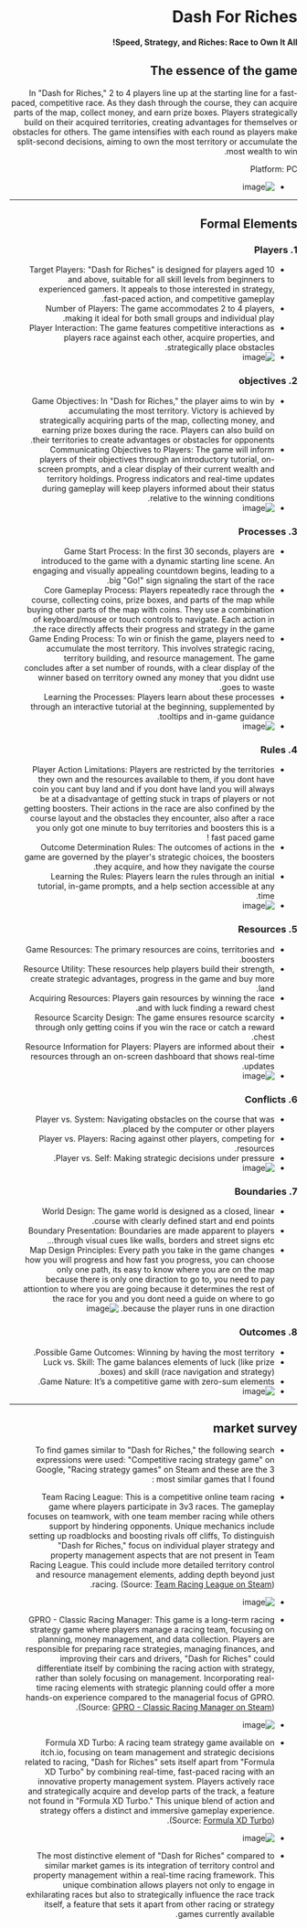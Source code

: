 <div dir='rtl' lang='he'>

# Dash For Riches

**Speed, Strategy, and Riches: Race to Own It All!**

## The essence of the game

In "Dash for Riches," 2 to 4 players line up at the starting line for a fast-paced, competitive race. As they dash through the course, they can acquire parts of the map, collect money, and earn prize boxes. Players strategically build on their acquired territories, creating advantages for themselves or obstacles for others. The game intensifies with each round as players make split-second decisions, aiming to own the most territory or accumulate the most wealth to win.

Platform: PC

* ![image](https://github.com/our-game-maya-and-michael/Dash-For-Riches/assets/85742675/8f19c486-465f-43fc-9d91-35a9419ed361)
---


## Formal Elements

### 1. Players

* Target Players: "Dash for Riches" is designed for players aged 10 and above, suitable for all skill levels from beginners to experienced gamers. It appeals to those interested in strategy, fast-paced action, and competitive gameplay.
* Number of Players: The game accommodates 2 to 4 players, making it ideal for both small groups and individual play. 
* Player Interaction: The game features competitive interactions as players race against each other, acquire properties, and strategically place obstacles.
* ![image](https://github.com/our-game-maya-and-michael/Dash-For-Riches/assets/85742675/8a98f7ad-c6de-4ed2-a736-a718f70b201b)
 

### 2. objectives

* Game Objectives: In "Dash for Riches," the player aims to win by accumulating the most territory. Victory is achieved by strategically acquiring parts of the map, collecting money, and earning prize boxes during the race. Players can also build on their territories to create advantages or obstacles for opponents.
* Communicating Objectives to Players: The game will inform players of their objectives through an introductory tutorial, on-screen prompts, and a clear display of their current wealth and territory holdings. Progress indicators and real-time updates during gameplay will keep players informed about their status relative to the winning conditions.
* ![image](https://github.com/our-game-maya-and-michael/Dash-For-Riches/assets/85742675/99f1fe3b-36a1-4675-9c6b-9a2f15de4378)

### 3. Processes

* Game Start Process: In the first 30 seconds, players are introduced to the game with a dynamic starting line scene. An engaging and visually appealing countdown begins, leading to a big "Go!" sign signaling the start of the race.
*	Core Gameplay Process: Players repeatedly race through the course, collecting coins, prize boxes, and parts of the map while buying other parts of the map with coins. They use a combination of keyboard/mouse or touch controls to navigate. Each action in the race directly affects their progress and strategy in the game.
*	Game Ending Process: To win or finish the game, players need to accumulate the most territory. This involves strategic racing, territory building, and resource management. The game concludes after a set number of rounds, with a clear display of the winner based on territory owned any money that you didnt use goes to waste.
* Learning the Processes: Players learn about these processes through an interactive tutorial at the beginning, supplemented by tooltips and in-game guidance.
* ![image](https://github.com/our-game-maya-and-michael/Dash-For-Riches/assets/85742675/25c190c1-4cd5-4778-9468-13bfe2738b18)

### 4. Rules

* Player Action Limitations: Players are restricted by the territories they own and the resources available to them, if you dont have coin you cant buy land and if you dont have land you will always be at a disadvantage of getting stuck in traps of players or not getting boosters. Their actions in the race are also confined by the course layout and the obstacles they encounter, also after a race you only got one minute to buy territories and boosters this is a fast paced game !
* Outcome Determination Rules: The outcomes of actions in the game are governed by the player's strategic choices, the boosters they acquire, and how they navigate the course.
* Learning the Rules: Players learn the rules through an initial tutorial, in-game prompts, and a help section accessible at any time.
* ![image](https://github.com/our-game-maya-and-michael/Dash-For-Riches/assets/85742675/d90c9b5b-ed32-482e-bbc9-06fe88e7b56e)

### 5. Resources

* Game Resources: The primary resources are coins, territories and boosters.
* Resource Utility: These resources help players build their strength, create strategic advantages, progress in the game and buy more land.
* Acquiring Resources: Players gain resources by winning the race and with luck finding a reward chest.
* Resource Scarcity Design: The game ensures resource scarcity through only getting coins if you win the race or catch a reward chest.
* Resource Information for Players: Players are informed about their resources through an on-screen dashboard that shows real-time updates.
* ![image](https://github.com/our-game-maya-and-michael/Dash-For-Riches/assets/85742675/c3ab2ab5-b2ef-4e74-8096-5906cf4efa5b)

### 6. Conflicts

* Player vs. System: Navigating obstacles on the course that was placed by the computer or other players.
* Player vs. Players: Racing against other players, competing for resources.
* Player vs. Self: Making strategic decisions under pressure.
* ![image](https://github.com/our-game-maya-and-michael/Dash-For-Riches/assets/85742675/160a3847-e3e0-4c99-92b5-d1b136a55dc0)

### 7. Boundaries

* World Design: The game world is designed as a closed, linear course with clearly defined start and end points.
* Boundary Presentation: Boundaries are made apparent to players through visual cues like walls, borders and street signs etc...
* Map Design Principles: Every path you take in the game changes how you will progress and how fast you progress, you can choose only one path, its easy to know where you are on the map because there is only one diraction to go to, you need to pay attiontion to where you are going because it determines the rest of the race for you and you dont need a guide on where to go because the player runs in one diraction.
![image](https://github.com/our-game-maya-and-michael/Dash-For-Riches/assets/85742675/94991624-cfe1-40a5-a46b-028a1a45b099)

### 8. Outcomes

* Possible Game Outcomes: Winning by having the most territory. 
* Luck vs. Skill: The game balances elements of luck (like prize boxes) and skill (race navigation and strategy). 
* Game Nature: It’s a competitive game with zero-sum elements.
* ![image](https://github.com/our-game-maya-and-michael/Dash-For-Riches/assets/85742675/f41cba88-5bb8-479a-8d9c-c5aaaf894bef)

---

## market survey

* To find games similar to "Dash for Riches," the following search expressions were used: "Competitive racing strategy game" on Google, "Racing strategy games" on Steam and these are the 3 most similar games that I found :

* Team Racing League: This is a competitive online team racing game where players participate in 3v3 races. The gameplay focuses on teamwork, with one team member racing while others support by hindering opponents. Unique mechanics include setting up roadblocks and boosting rivals off cliffs, To distinguish "Dash for Riches," focus on individual player strategy and property management aspects that are not present in Team Racing League. This could include more detailed territory control and resource management elements, adding depth beyond just racing. (Source: [Team Racing League on Steam](https://store.steampowered.com/app/504460/Team_Racing_League/)).
* ![image](https://github.com/our-game-maya-and-michael/Dash-For-Riches/assets/85742675/cce809a4-d36a-4124-8551-ea1d77fb4e3a)


* GPRO - Classic Racing Manager: This game is a long-term racing strategy game where players manage a racing team, focusing on planning, money management, and data collection. Players are responsible for preparing race strategies, managing finances, and improving their cars and drivers, "Dash for Riches" could differentiate itself by combining the racing action with strategy, rather than solely focusing on management. Incorporating real-time racing elements with strategic planning could offer a more hands-on experience compared to the managerial focus of GPRO. (Source: [GPRO - Classic Racing Manager on Steam](https://store.steampowered.com/app/2169220/GPRO__Classic_racing_manager/)).
* ![image](https://github.com/our-game-maya-and-michael/Dash-For-Riches/assets/85742675/8a87e6fb-6bfe-4945-ad8a-36fc9b3d129e)


* Formula XD Turbo: A racing team strategy game available on itch.io, focusing on team management and strategic decisions related to racing, "Dash for Riches" sets itself apart from "Formula XD Turbo" by combining real-time, fast-paced racing with an innovative property management system. Players actively race and strategically acquire and develop parts of the track, a feature not found in "Formula XD Turbo." This unique blend of action and strategy offers a distinct and immersive gameplay experience. (Source: [Formula XD Turbo](https://nitroglycerin-ltd.itch.io/formula-xd)).
* ![image](https://github.com/our-game-maya-and-michael/Dash-For-Riches/assets/85742675/3212ff9b-08f2-4cbe-b025-08f403d372a4)


* The most distinctive element of "Dash for Riches" compared to similar market games is its integration of territory control and property management within a real-time racing framework. This unique combination allows players not only to engage in exhilarating races but also to strategically influence the race track itself, a feature that sets it apart from other racing or strategy games currently available.


</div>
